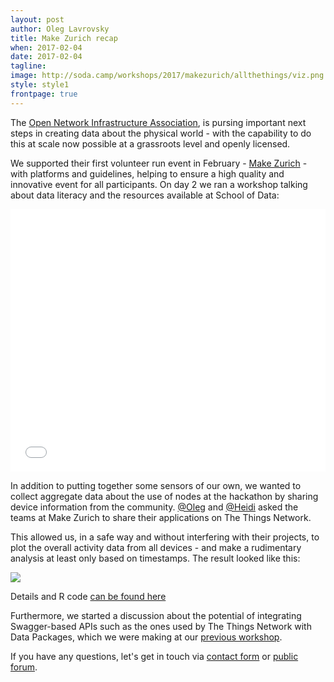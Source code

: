 ```yaml
---
layout: post
author: Oleg Lavrovsky
title: Make Zurich recap
when: 2017-02-04
date: 2017-02-04
tagline:
image: http://soda.camp/workshops/2017/makezurich/allthethings/viz.png
style: style1
frontpage: true
---
```


The [Open Network Infrastructure Association](https://opennetworkinfrastructure.org/), is pursing important next steps in creating data about the physical world - with the capability to do this at scale now possible at a grassroots level and openly licensed.

We supported their first volunteer run event in February - [Make Zurich](http://makezurich.ch/) - with platforms and guidelines, helping to ensure a high quality and innovative event for all participants. On day 2 we ran a workshop talking about data literacy and the resources available at School of Data:

<center><iframe src="//slides.com/loleg/making-sense/embed" width="100%" style="max-width:576px" height="420" scrolling="no" frameborder="0" webkitallowfullscreen mozallowfullscreen allowfullscreen></iframe></center>

In addition to putting together some sensors of our own, we wanted to collect aggregate data about the use of nodes at the hackathon by sharing device information from the community. [@Oleg](https://forum.schoolofdata.ch/users/oleg/) and [@Heidi](https://forum.schoolofdata.ch/users/heidi/) asked the teams at Make Zurich to share their applications on The Things Network.

This allowed us, in a safe way and without interfering with their projects, to plot the overall activity data from all devices - and make a rudimentary analysis at least only based on timestamps. The result looked like this:

![](http://soda.camp/workshops/2017/makezurich/allthethings/viz.png)

Details and R code [can be found here](https://now.makezurich.ch/project/13)

Furthermore, we started a discussion about the potential of integrating Swagger-based APIs such as the ones used by The Things Network with Data Packages, which we were making at our [previous workshop](https://schoolofdata-ch.github.io/2017/01/14/Food-Data-Expedition.html).

If you have any questions, let's get in touch via [contact form](/#contact) or [public forum](https://forum.schoolofdata.ch/).
